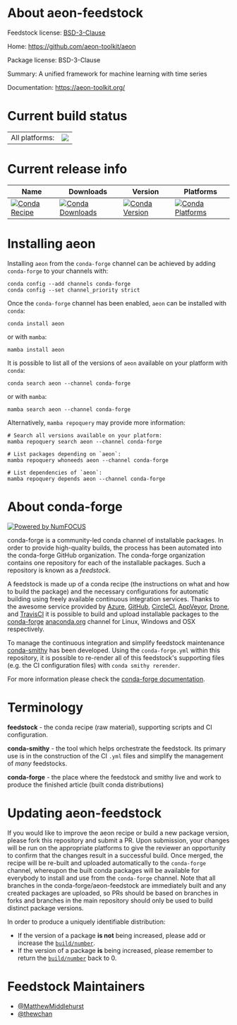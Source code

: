 About aeon-feedstock
====================

Feedstock license: [BSD-3-Clause](https://github.com/conda-forge/aeon-feedstock/blob/main/LICENSE.txt)

Home: https://github.com/aeon-toolkit/aeon

Package license: BSD-3-Clause

Summary: A unified framework for machine learning with time series

Documentation: https://aeon-toolkit.org/

Current build status
====================


<table><tr><td>All platforms:</td>
    <td>
      <a href="https://dev.azure.com/conda-forge/feedstock-builds/_build/latest?definitionId=20069&branchName=main">
        <img src="https://dev.azure.com/conda-forge/feedstock-builds/_apis/build/status/aeon-feedstock?branchName=main">
      </a>
    </td>
  </tr>
</table>

Current release info
====================

| Name | Downloads | Version | Platforms |
| --- | --- | --- | --- |
| [![Conda Recipe](https://img.shields.io/badge/recipe-aeon-green.svg)](https://anaconda.org/conda-forge/aeon) | [![Conda Downloads](https://img.shields.io/conda/dn/conda-forge/aeon.svg)](https://anaconda.org/conda-forge/aeon) | [![Conda Version](https://img.shields.io/conda/vn/conda-forge/aeon.svg)](https://anaconda.org/conda-forge/aeon) | [![Conda Platforms](https://img.shields.io/conda/pn/conda-forge/aeon.svg)](https://anaconda.org/conda-forge/aeon) |

Installing aeon
===============

Installing `aeon` from the `conda-forge` channel can be achieved by adding `conda-forge` to your channels with:

```
conda config --add channels conda-forge
conda config --set channel_priority strict
```

Once the `conda-forge` channel has been enabled, `aeon` can be installed with `conda`:

```
conda install aeon
```

or with `mamba`:

```
mamba install aeon
```

It is possible to list all of the versions of `aeon` available on your platform with `conda`:

```
conda search aeon --channel conda-forge
```

or with `mamba`:

```
mamba search aeon --channel conda-forge
```

Alternatively, `mamba repoquery` may provide more information:

```
# Search all versions available on your platform:
mamba repoquery search aeon --channel conda-forge

# List packages depending on `aeon`:
mamba repoquery whoneeds aeon --channel conda-forge

# List dependencies of `aeon`:
mamba repoquery depends aeon --channel conda-forge
```


About conda-forge
=================

[![Powered by
NumFOCUS](https://img.shields.io/badge/powered%20by-NumFOCUS-orange.svg?style=flat&colorA=E1523D&colorB=007D8A)](https://numfocus.org)

conda-forge is a community-led conda channel of installable packages.
In order to provide high-quality builds, the process has been automated into the
conda-forge GitHub organization. The conda-forge organization contains one repository
for each of the installable packages. Such a repository is known as a *feedstock*.

A feedstock is made up of a conda recipe (the instructions on what and how to build
the package) and the necessary configurations for automatic building using freely
available continuous integration services. Thanks to the awesome service provided by
[Azure](https://azure.microsoft.com/en-us/services/devops/), [GitHub](https://github.com/),
[CircleCI](https://circleci.com/), [AppVeyor](https://www.appveyor.com/),
[Drone](https://cloud.drone.io/welcome), and [TravisCI](https://travis-ci.com/)
it is possible to build and upload installable packages to the
[conda-forge](https://anaconda.org/conda-forge) [anaconda.org](https://anaconda.org/)
channel for Linux, Windows and OSX respectively.

To manage the continuous integration and simplify feedstock maintenance
[conda-smithy](https://github.com/conda-forge/conda-smithy) has been developed.
Using the ``conda-forge.yml`` within this repository, it is possible to re-render all of
this feedstock's supporting files (e.g. the CI configuration files) with ``conda smithy rerender``.

For more information please check the [conda-forge documentation](https://conda-forge.org/docs/).

Terminology
===========

**feedstock** - the conda recipe (raw material), supporting scripts and CI configuration.

**conda-smithy** - the tool which helps orchestrate the feedstock.
                   Its primary use is in the construction of the CI ``.yml`` files
                   and simplify the management of *many* feedstocks.

**conda-forge** - the place where the feedstock and smithy live and work to
                  produce the finished article (built conda distributions)


Updating aeon-feedstock
=======================

If you would like to improve the aeon recipe or build a new
package version, please fork this repository and submit a PR. Upon submission,
your changes will be run on the appropriate platforms to give the reviewer an
opportunity to confirm that the changes result in a successful build. Once
merged, the recipe will be re-built and uploaded automatically to the
`conda-forge` channel, whereupon the built conda packages will be available for
everybody to install and use from the `conda-forge` channel.
Note that all branches in the conda-forge/aeon-feedstock are
immediately built and any created packages are uploaded, so PRs should be based
on branches in forks and branches in the main repository should only be used to
build distinct package versions.

In order to produce a uniquely identifiable distribution:
 * If the version of a package **is not** being increased, please add or increase
   the [``build/number``](https://docs.conda.io/projects/conda-build/en/latest/resources/define-metadata.html#build-number-and-string).
 * If the version of a package **is** being increased, please remember to return
   the [``build/number``](https://docs.conda.io/projects/conda-build/en/latest/resources/define-metadata.html#build-number-and-string)
   back to 0.

Feedstock Maintainers
=====================

* [@MatthewMiddlehurst](https://github.com/MatthewMiddlehurst/)
* [@thewchan](https://github.com/thewchan/)

